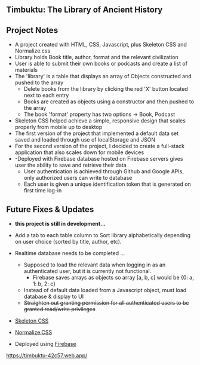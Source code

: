 ## Timbuktu: The Library of Ancient History

## Project Notes
  - A project created with HTML, CSS, Javascript, plus Skeleton CSS and Normalize.css
  - Library holds Book title, author, format and the relevant civilization
  - User is able to submit their own books or podcasts and create a list of materials
  - The 'library' is a table that displays an array of Objects constructed and pushed to the array
    - Delete books from the library by clicking the red 'X' button located next to each entry
    - Books are created as objects using a constructor and then pushed to the array
    - The book 'format' property has two options -> Book, Podcast
  - Skeleton CSS helped achieve a simple, responsive design that scales properly from mobile up to desktop
  - The first version of the project that implemented a default data set saved and loaded through use of localStorage and JSON
  - For the second version of the project, I decided to create a full-stack application that also scales down for mobile devices
  - -Deployed with Firebase database hosted on Firebase servers gives user the ability to save and retrieve their data
    - User authentication is achieved through Github and Google APIs, only authorized users can write to database
    - Each user is given a unique identification token that is generated on first time log-in
    
## Future Fixes & Updates
  - **this project is still in development...**
  - Add a tab to each table column to Sort library alphabetically depending on user choice (sorted by title, author, etc).
  - Realtime database needs to be completed ...
    - Supposed to load the relevant data when logging in as an authenticated user, but it is currently not functional.
      - Firebase saves arrays as objects so array [a, b, c] would be {0: a, 1: b, 2: c}
    - Instead of default data loaded from a Javascript object, must load database & display to UI
    - ~~Straighten out granting permission for all authenticated users to be granted read/write privileges~~

- <a href = "http://getskeleton.com">Skeleton CSS</a>
- <a href = "https://github.com/necolas/normalize.css/">Normalize.CSS</a>
- Deployed using <a href = "https://firebase.google.com/">Firebase</a>

https://timbuktu-42c57.web.app/
